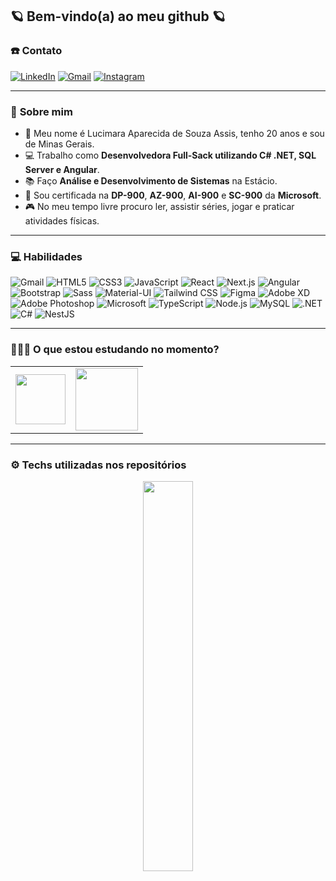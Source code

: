 ## 🪐 Bem-vindo(a) ao meu github 🪐

### ☎️ **Contato**

[![LinkedIn][linkedin-shield]][my-linkedin]
[![Gmail][gmail-shield]][my-gmail]
[![Instagram][instagram-shield]][my-instagram]

---
### 🔮 **Sobre mim**
 
- 🌼 Meu nome é Lucimara Aparecida de Souza Assis, tenho 20 anos e sou de Minas Gerais.<br/>
- 💻 Trabalho como **Desenvolvedora Full-Sack utilizando C# .NET, SQL Server e Angular**.<br/>
- 📚 Faço **Análise e Desenvolvimento de Sistemas** na Estácio.<br/>
- 📝 Sou certificada na **DP-900**, **AZ-900**, **AI-900** e **SC-900** da **Microsoft**.<br/>
- 🎮 No meu tempo livre procuro ler, assistir séries, jogar e praticar atividades físicas.

---
### 💻 **Habilidades**
![Gmail][gmail-shield]
![HTML5][html-shield]
![CSS3][css-shield]
![JavaScript][javascript-shield]
![React][react-shield]
![Next.js][next-shield]
![Angular][angular-shield]
![Bootstrap][bootstrap-shield]
![Sass][sass-shield]
![Material-UI][materialui-shield]
![Tailwind CSS][tailwind-shield]
![Figma][figma-shield]
![Adobe XD][adobexd-shield]
![Adobe Photoshop][photoshop-shield]
![Microsoft][microsoft-shield]
![TypeScript][typescript-shield]
![Node.js][nodejs-shield]
![MySQL][mysql-shield]
![.NET][dotnet-shield]
![C#][csharp-shield]
![NestJS][nestjs-shield]

---
### 👩🏻‍💻 **O que estou estudando no momento?**
<table>
  <tr>
    <td align="center">
      <img width="80" src="https://upload.wikimedia.org/wikipedia/commons/thumb/e/ee/.NET_Core_Logo.svg/1200px-.NET_Core_Logo.svg.png"/>
    </td>
    <td align="center">
      <img width="100" src="https://k21academy.com/wp-content/uploads/2020/07/AZ-204-Logo.png"/>
    </td>
  </tr>
</table>

---
### ⚙️ **Techs utilizadas nos repositórios**
<p align=center>
<img src="https://github-readme-stats.vercel.app/api/top-langs/?username=lucimarasouzah&layout=compact&langs_count=8&hide=jupyter%20notebook&theme=midnight-purple" width="40%"/>
</p>

<!--- Shields Socials -->
[linkedin-shield]: https://img.shields.io/badge/LinkedIn-0077B5?style=for-the-badge&logo=linkedin&logoColor=white
[instagram-shield]: https://img.shields.io/badge/Instagram-E4405F?style=for-the-badge&logo=instagram&logoColor=white
[gmail-shield]: https://img.shields.io/badge/Gmail-D14836?style=for-the-badge&logo=gmail&logoColor=white

<!--- Shields Skills -->
[html-shield]: https://img.shields.io/badge/HTML5-E34F26?style=for-the-badge&logo=html5&logoColor=white
[css-shield]: https://img.shields.io/badge/CSS3-1572B6?style=for-the-badge&logo=css3&logoColor=white
[javascript-shield]: https://img.shields.io/badge/JavaScript-F7DF1E?style=for-the-badge&logo=javascript&logoColor=black
[react-shield]: https://img.shields.io/badge/React-20232A?style=for-the-badge&logo=react&logoColor=61DAFB
[next-shield]: https://img.shields.io/badge/Next-black?style=for-the-badge&logo=next.js&logoColor=white
[angular-shield]: https://img.shields.io/badge/angular-%23DD0031.svg?style=for-the-badge&logo=angular&logoColor=white
[bootstrap-shield]: https://img.shields.io/badge/Bootstrap-563D7C?style=for-the-badge&logo=bootstrap&logoColor=white
[sass-shield]: https://img.shields.io/badge/Sass-CC6699?style=for-the-badge&logo=sass&logoColor=white
[tailwind-shield]: https://img.shields.io/badge/Tailwind_CSS-38B2AC?style=for-the-badge&logo=tailwind-css&logoColor=white
[materialui-shield]: https://img.shields.io/badge/Material--UI-0081CB?style=for-the-badge&logo=material-ui&logoColor=white
[figma-shield]: https://img.shields.io/badge/Figma-F24E1E?style=for-the-badge&logo=figma&logoColor=white
[adobexd-shield]: https://img.shields.io/badge/Adobe%20XD-470137?style=for-the-badge&logo=Adobe%20XD&logoColor=#FF61F6
[photoshop-shield]: https://img.shields.io/badge/Adobe%20Photoshop-31A8FF?style=for-the-badge&logo=Adobe%20Photoshop&logoColor=black
[microsoft-shield]: https://img.shields.io/badge/Microsoft-0078D4?style=for-the-badge&logo=microsoft&logoColor=white
[typescript-shield]: https://img.shields.io/badge/TypeScript-007ACC?style=for-the-badge&logo=typescript&logoColor=white
[nodejs-shield]: https://img.shields.io/badge/Node.js-43853D?style=for-the-badge&logo=node.js&logoColor=white
[mysql-shield]: https://img.shields.io/badge/MySQL-00000F?style=for-the-badge&logo=mysql&logoColor=white
[dotnet-shield]: https://img.shields.io/badge/.NET-5C2D91?style=for-the-badge&logo=.net&logoColor=white
[csharp-shield]: https://img.shields.io/badge/C%23-239120?style=for-the-badge&logo=c-sharp&logoColor=white
[nestjs-shield]: https://img.shields.io/badge/nestjs-%23E0234E.svg?style=for-the-badge&logo=nestjs&logoColor=white

<!-- Urls -->
[my-linkedin]: https://www.linkedin.com/in/lucimara-souzah/
[my-gmail]: https://mail.google.com/mail/?view=cm&to=lucimarasouzah@gmail.com
[my-instagram]: https://www.instagram.com/lucimarasouza8/
